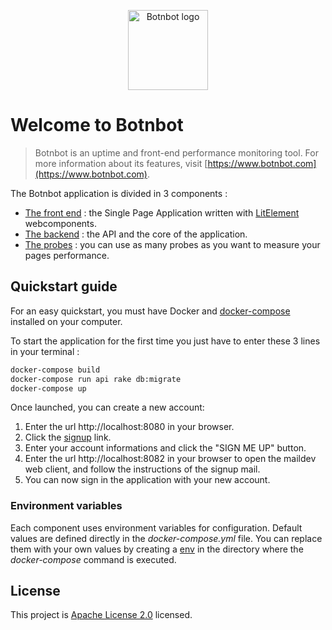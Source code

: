 <p align="center"><img src="https://my.botnbot.com/images/icon-128x128.png" alt="Botnbot logo" width="128" height="128">
</p>

# Welcome to Botnbot 

> Botnbot is an uptime and front-end performance monitoring tool.
For more information about its features, visit [https://www.botnbot.com](https://www.botnbot.com).

The Botnbot application is divided in 3 components :
* [The front end](frontend/README.md) : the Single Page Application written with [LitElement](https://lit-element.polymer-project.org/) webcomponents.
* [The backend](backend/README.md) : the API and the core of the application.
* [The probes](probe/README.md) : you can use as many probes as you want to measure your pages performance.

## Quickstart guide

For an easy quickstart, you must have Docker and [docker-compose](https://docs.docker.com/compose/) installed on your computer.

To start the application for the first time you just have to enter these 3 lines in your terminal :
```sh
docker-compose build
docker-compose run api rake db:migrate
docker-compose up
```

Once launched, you can create a new account:
1. Enter the url http://localhost:8080 in your browser.
2. Click the [signup](http://localhost:8080/signup) link.
3. Enter your account informations and click the "SIGN ME UP" button.
4. Enter the url http://localhost:8082 in your browser to open the maildev web client, and follow the instructions of the signup mail.
5. You can now sign in the application with your new account. 

### Environment variables

Each component uses environment variables for configuration. Default values are defined directly in the *docker-compose.yml* file. You can replace them with your own values by creating a [env](https://docs.docker.com/compose/env-file/) in the directory where the *docker-compose* command is executed.


## License

This project is [Apache License 2.0](https://github.com/frocher/botnbot/blob/master/LICENSE) licensed.
